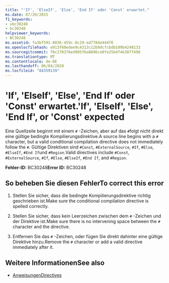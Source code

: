 ```yaml
---
title: "'If', 'ElseIf', 'Else', 'End If' oder 'Const' erwartet."
ms.date: 07/20/2015
f1_keywords:
- vbc30248
- bc30248
helpviewer_keywords:
- BC30248
ms.assetid: fa3bf591-8036-459c-8c29-ed7784e444f6
ms.openlocfilehash: e913f60edee9c4313c12b9dcfcbdb109b4248133
ms.sourcegitcommit: f8c270376ed905f6a8896ce0fe25b4f4b38ff498
ms.translationtype: MT
ms.contentlocale: de-DE
ms.lasthandoff: 06/04/2020
ms.locfileid: "84359139"
---
```

# <a name="if-elseif-else-end-if-or-const-expected"></a><span data-ttu-id="2d99a-102">'If', 'ElseIf', 'Else', 'End If' oder 'Const' erwartet.</span><span class="sxs-lookup"><span data-stu-id="2d99a-102">'If', 'ElseIf', 'Else', 'End If', or 'Const' expected</span></span>
<span data-ttu-id="2d99a-103">Eine Quellzeile beginnt mit einem `#` -Zeichen, aber auf das `#`folgt nicht direkt eine gültige bedingte Kompilierungsdirektive.</span><span class="sxs-lookup"><span data-stu-id="2d99a-103">A source line begins with a `#` character, but a valid conditional compilation directive does not immediately follow the `#`.</span></span> <span data-ttu-id="2d99a-104">Gültige Direktiven sind `#Const`, `#ExternalSource`, `#If`, `#Else`, `#ElseIf`, `#End If`und `#Region`.</span><span class="sxs-lookup"><span data-stu-id="2d99a-104">Valid directives include `#Const`, `#ExternalSource`, `#If`, `#Else`, `#ElseIf`, `#End If`, and `#Region`.</span></span>  
  
 <span data-ttu-id="2d99a-105">**Fehler-ID:** BC30248</span><span class="sxs-lookup"><span data-stu-id="2d99a-105">**Error ID:** BC30248</span></span>  
  
## <a name="to-correct-this-error"></a><span data-ttu-id="2d99a-106">So beheben Sie diesen Fehler</span><span class="sxs-lookup"><span data-stu-id="2d99a-106">To correct this error</span></span>  
  
1. <span data-ttu-id="2d99a-107">Stellen Sie sicher, dass die bedingte Kompilierungsdirektive richtig geschrieben ist.</span><span class="sxs-lookup"><span data-stu-id="2d99a-107">Make sure the conditional compilation directive is spelled correctly.</span></span>  
  
2. <span data-ttu-id="2d99a-108">Stellen Sie sicher, dass kein Leerzeichen zwischen dem `#` -Zeichen und der Direktive ist.</span><span class="sxs-lookup"><span data-stu-id="2d99a-108">Make sure there is no intervening space between the `#` character and the directive.</span></span>  
  
3. <span data-ttu-id="2d99a-109">Entfernen Sie das `#` -Zeichen, oder fügen Sie direkt dahinter eine gültige Direktive hinzu.</span><span class="sxs-lookup"><span data-stu-id="2d99a-109">Remove the `#` character or add a valid directive immediately after it.</span></span>  
  
## <a name="see-also"></a><span data-ttu-id="2d99a-110">Weitere Informationen</span><span class="sxs-lookup"><span data-stu-id="2d99a-110">See also</span></span>

- [<span data-ttu-id="2d99a-111">Anweisungen</span><span class="sxs-lookup"><span data-stu-id="2d99a-111">Directives</span></span>](../language-reference/directives/index.md)
